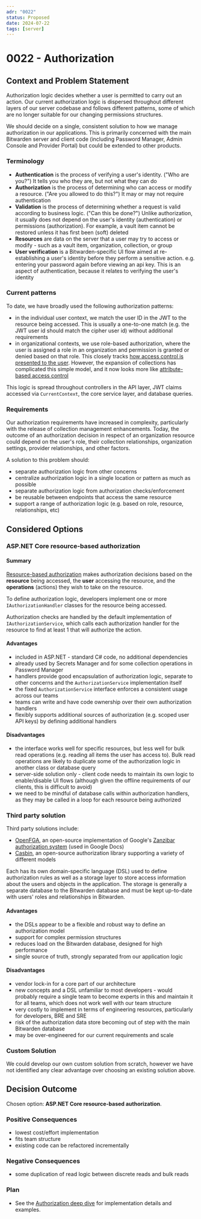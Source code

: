 ```yaml
---
adr: "0022"
status: Proposed
date: 2024-07-22
tags: [server]
---
```


# 0022 - Authorization

<AdrTable frontMatter={frontMatter}></AdrTable>

## Context and Problem Statement

Authorization logic decides whether a user is permitted to carry out an action. Our current
authorization logic is dispersed throughout different layers of our server codebase and follows
different patterns, some of which are no longer suitable for our changing permissions structures.

We should decide on a single, consistent solution to how we manage authorization in our
applications. This is primarily concerned with the main Bitwarden server and client code (including
Password Manager, Admin Console and Provider Portal) but could be extended to other products.

### Terminology

- **Authentication** is the process of verifying a user's identity. ("Who are you?") It tells you
  who they are, but not what they can do
- **Authorization** is the process of determining who can access or modify a resource. ("Are you
  allowed to do this?") It may or may not require authentication
- **Validation** is the process of determining whether a request is valid according to business
  logic. ("Can this be done?") Unlike authorization, it usually does not depend on the user's
  identity (authentication) or permissions (authorization). For example, a vault item cannot be
  restored unless it has first been (soft) deleted
- **Resources** are data on the server that a user may try to access or modify - such as a vault
  item, organization, collection, or group
- **User verification** is a Bitwarden-specific UI flow aimed at re-establishing a user's identity
  before they perform a sensitive action. e.g. entering your password again before viewing an api
  key. This is an aspect of authentication, because it relates to verifying the user's identity

### Current patterns

To date, we have broadly used the following authorization patterns:

- in the individual user context, we match the user ID in the JWT to the resource being accessed.
  This is usually a one-to-one match (e.g. the JWT user id should match the cipher user id) without
  additional requirements
- in organizational contexts, we use role-based authorization, where the user is assigned a role in
  an organization and permission is granted or denied based on that role. This closely tracks
  [how access control is presented to the user](https://bitwarden.com/help/user-types-access-control/).
  However, the expansion of collections has complicated this simple model, and it now looks more
  like
  [attribute-based access control](https://en.wikipedia.org/wiki/Attribute-based_access_control)

This logic is spread throughout controllers in the API layer, JWT claims accessed via
`CurrentContext`, the core service layer, and database queries.

### Requirements

Our authorization requirements have increased in complexity, particularly with the release of
collection management enhancements. Today, the outcome of an authorization decision in respect of an
organization resource could depend on the user's role, their collection relationships, organization
settings, provider relationships, and other factors.

A solution to this problem should:

- separate authorization logic from other concerns
- centralize authorization logic in a single location or pattern as much as possible
- separate authorization logic from authorization checks/enforcement
- be reusable between endpoints that access the same resource
- support a range of authorization logic (e.g. based on role, resource, relationships, etc)

## Considered Options

### ASP.NET Core resource-based authorization

#### Summary

[Resource-based authorization](https://learn.microsoft.com/en-us/aspnet/core/security/authorization/resourcebased?view=aspnetcore-8.0)
makes authorization decisions based on the **resource** being accessed, the **user** accessing the
resource, and the **operations** (actions) they wish to take on the resource.

To define authorization logic, developers implement one or more `IAuthorizationHandler` classes for
the resource being accessed.

Authorization checks are handled by the default implementation of `IAuthorizationService`, which
calls each authorization handler for the resource to find at least 1 that will authorize the action.

#### Advantages

- included in ASP.NET - standard C# code, no additional dependencies
- already used by Secrets Manager and for some collection operations in Password Manager
- handlers provide good encapsulation of authorization logic, separate to other concerns and the
  `AuthorizationService` implementation itself
- the fixed `AuthorizationService` interface enforces a consistent usage across our teams
- teams can write and have code ownership over their own authorization handlers
- flexibly supports additional sources of authorization (e.g. scoped user API keys) by defining
  additional handlers

#### Disadvantages

- the interface works well for specific resources, but less well for bulk read operations (e.g.
  reading all items the user has access to). Bulk read operations are likely to duplicate some of
  the authorization logic in another class or database query
- server-side solution only - client code needs to maintain its own logic to enable/disable UI flows
  (although given the offline requirements of our clients, this is difficult to avoid)
- we need to be mindful of database calls within authorization handlers, as they may be called in a
  loop for each resource being authorized

### Third party solution

Third party solutions include:

- [OpenFGA](https://openfga.dev), an open-source implementation of Google's
  [Zanzibar authorization system](https://research.google/pubs/zanzibar-googles-consistent-global-authorization-system/)
  (used in Google Docs)
- [Casbin](https://casbin.org/), an open-source authorization library supporting a variety of
  different models

Each has its own domain-specific language (DSL) used to define authorization rules as well as a
storage layer to store access information about the users and objects in the application. The
storage is generally a separate database to the Bitwarden database and must be kept up-to-date with
users' roles and relationships in Bitwarden.

#### Advantages

- the DSLs appear to be a flexible and robust way to define an authorization model
- support for complex permission structures
- reduces load on the Bitwarden database, designed for high performance
- single source of truth, strongly separated from our application logic

#### Disadvantages

- vendor lock-in for a core part of our architecture
- new concepts and a DSL unfamiliar to most developers - would probably require a single team to
  become experts in this and maintain it for all teams, which does not work well with our team
  structure
- very costly to implement in terms of engineering resources, particularly for developers, BRE and
  SRE
- risk of the authorization data store becoming out of step with the main Bitwarden database
- may be over-engineered for our current requirements and scale

### Custom Solution

We could develop our own custom solution from scratch, however we have not identified any clear
advantage over choosing an existing solution above.

## Decision Outcome

Chosen option: **ASP.NET Core resource-based authorization**.

### Positive Consequences

- lowest cost/effort implementation
- fits team structure
- existing code can be refactored incrementally

### Negative Consequences

- some duplication of read logic between discrete reads and bulk reads

### Plan

- See the [Authorization deep dive](../deep-dives/authorization.md) for implementation details and
  examples.
